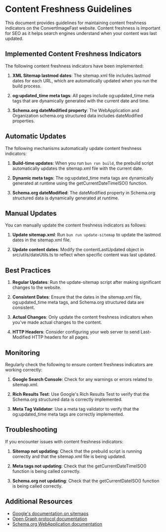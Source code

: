 # Content Freshness Guidelines

This document provides guidelines for maintaining content freshness indicators on the ConvertImageFast website. Content freshness is important for SEO as it helps search engines understand when your content was last updated.

## Implemented Content Freshness Indicators

The following content freshness indicators have been implemented:

1. **XML Sitemap lastmod dates**: The sitemap.xml file includes lastmod dates for each URL, which are automatically updated when you run the build process.

2. **og:updated_time meta tags**: All pages include og:updated_time meta tags that are dynamically generated with the current date and time.

3. **Schema.org dateModified property**: The WebApplication and Organization schema.org structured data includes dateModified properties.

## Automatic Updates

The following mechanisms automatically update content freshness indicators:

1. **Build-time updates**: When you run `bun run build`, the prebuild script automatically updates the sitemap.xml file with the current date.

2. **Dynamic meta tags**: The og:updated_time meta tags are dynamically generated at runtime using the getCurrentDateTimeISO() function.

3. **Schema.org dateModified**: The dateModified property in Schema.org structured data is dynamically generated at runtime.

## Manual Updates

You can manually update the content freshness indicators as follows:

1. **Update sitemap.xml**: Run `bun run update-sitemap` to update the lastmod dates in the sitemap.xml file.

2. **Update content dates**: Modify the contentLastUpdated object in src/utils/dateUtils.ts to reflect when specific content was last updated.

## Best Practices

1. **Regular Updates**: Run the update-sitemap script after making significant changes to the website.

2. **Consistent Dates**: Ensure that the dates in the sitemap.xml file, og:updated_time meta tags, and Schema.org structured data are consistent.

3. **Actual Changes**: Only update the content freshness indicators when you've made actual changes to the content.

4. **HTTP Headers**: Consider configuring your web server to send Last-Modified HTTP headers for all pages.

## Monitoring

Regularly check the following to ensure content freshness indicators are working correctly:

1. **Google Search Console**: Check for any warnings or errors related to sitemap.xml.

2. **Rich Results Test**: Use Google's Rich Results Test to verify that the Schema.org structured data is correctly implemented.

3. **Meta Tag Validator**: Use a meta tag validator to verify that the og:updated_time meta tags are correctly implemented.

## Troubleshooting

If you encounter issues with content freshness indicators:

1. **Sitemap not updating**: Check that the prebuild script is running correctly and that the sitemap.xml file is being updated.

2. **Meta tags not updating**: Check that the getCurrentDateTimeISO() function is being called correctly.

3. **Schema.org not updating**: Check that the getCurrentDateISO() function is being called correctly.

## Additional Resources

- [Google's documentation on sitemaps](https://developers.google.com/search/docs/advanced/sitemaps/build-sitemap)
- [Open Graph protocol documentation](https://ogp.me/)
- [Schema.org WebApplication documentation](https://schema.org/WebApplication)
